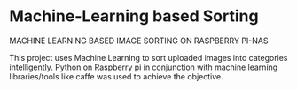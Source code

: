 # Machine-Learning based Sorting
MACHINE LEARNING BASED IMAGE SORTING ON RASPBERRY PI-NAS


This project uses Machine Learning to sort uploaded images into categories intelligently. Python on Raspberry pi in conjunction with machine learning libraries/tools like caffe was used to achieve the objective.

